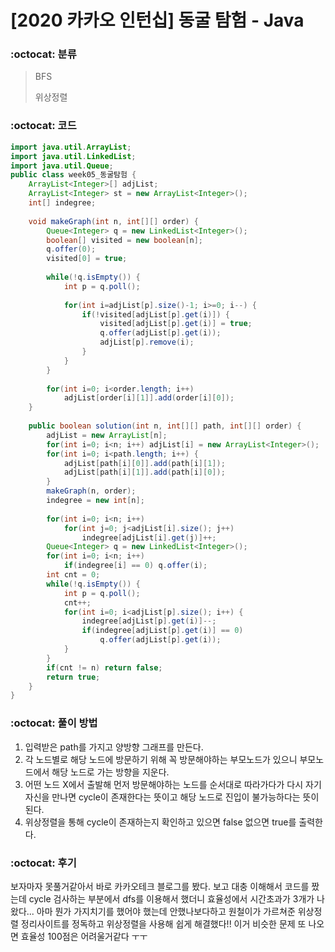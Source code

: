 # [2020 카카오 인턴십] 동굴 탐험 - Java

###  :octocat: 분류

> BFS
>
> 위상정렬

### :octocat: 코드

```java
import java.util.ArrayList;
import java.util.LinkedList;
import java.util.Queue;
public class week05_동굴탐험 {
	ArrayList<Integer>[] adjList;
	ArrayList<Integer> st = new ArrayList<Integer>();
	int[] indegree;
	
	void makeGraph(int n, int[][] order) {
		Queue<Integer> q = new LinkedList<Integer>();
		boolean[] visited = new boolean[n];
		q.offer(0);
		visited[0] = true;
		
		while(!q.isEmpty()) {
			int p = q.poll();
			
			for(int i=adjList[p].size()-1; i>=0; i--) { 
				if(!visited[adjList[p].get(i)]) {
					visited[adjList[p].get(i)] = true;
					q.offer(adjList[p].get(i));
					adjList[p].remove(i);
				}
			}
		}
		
		for(int i=0; i<order.length; i++)
			adjList[order[i][1]].add(order[i][0]);
	}
	
	public boolean solution(int n, int[][] path, int[][] order) {
        adjList = new ArrayList[n];
        for(int i=0; i<n; i++) adjList[i] = new ArrayList<Integer>();
        for(int i=0; i<path.length; i++) {
        	adjList[path[i][0]].add(path[i][1]);
        	adjList[path[i][1]].add(path[i][0]);
        }
        makeGraph(n, order);
        indegree = new int[n];
        
        for(int i=0; i<n; i++)
        	for(int j=0; j<adjList[i].size(); j++)
        		indegree[adjList[i].get(j)]++;
        Queue<Integer> q = new LinkedList<Integer>();
        for(int i=0; i<n; i++)
        	if(indegree[i] == 0) q.offer(i);
        int cnt = 0;
        while(!q.isEmpty()) {
        	int p = q.poll();
        	cnt++;
        	for(int i=0; i<adjList[p].size(); i++) {
        		indegree[adjList[p].get(i)]--;
        		if(indegree[adjList[p].get(i)] == 0)
        			q.offer(adjList[p].get(i));
        	}
        }
        if(cnt != n) return false;
        return true;
    }
}
```

### :octocat: 풀이 방법

1. 입력받은 path를 가지고 양방향 그래프를 만든다.
2. 각 노드별로 해당 노드에 방문하기 위해 꼭 방문해야하는 부모노드가 있으니
부모노드에서 해당 노드로 가는 방향을 지운다.
3. 어떤 노드 X에서 출발해 먼저 방문해야하는 노드를 순서대로 따라가다가
다시 자기자신을 만나면 cycle이 존재한다는 뜻이고 해당 노드로 진입이 불가능하다는 뜻이된다.
4. 위상정렬을 통해 cycle이 존재하는지 확인하고 있으면 false 없으면 true를 출력한다.

### :octocat: 후기

보자마자 못풀거같아서 바로 카카오테크 블로그를 봤다. 보고 대충 이해해서 코드를 짰는데
cycle 검사하는 부분에서 dfs를 이용해서 했더니 효율성에서 시간초과가 3개가 나왔다...
아마 뭔가 가지치기를 했어야 했는데 안했나보다하고 원철이가 가르쳐준 위상정렬 정리사이트를
정독하고 위상정렬을 사용해 쉽게 해결했다!!
이거 비슷한 문제 또 나오면 효율성 100점은 어려울거같다 ㅜㅜ
